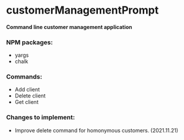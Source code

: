 # customerManagementPrompt
#### Command line customer management application

### NPM packages:
- yargs
- chalk 

### Commands:
- Add client
- Delete client
- Get client

### Changes to implement:
- Improve delete command for homonymous customers. (2021.11.21)
